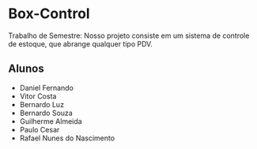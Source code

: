 # Box-Control

Trabalho de Semestre: Nosso projeto consiste em um sistema de controle de estoque, que abrange qualquer tipo PDV.

## Alunos

- Daniel Fernando
- Vitor Costa
- Bernardo Luz
- Bernardo Souza
- Guilherme Almeida
- Paulo Cesar
- Rafael Nunes do Nascimento
